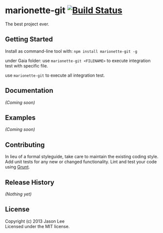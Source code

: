 # marionette-git [![Build Status](https://secure.travis-ci.org/chsien/marionette-git.png?branch=master)](http://travis-ci.org/chsien/marionette-git)

The best project ever.

## Getting Started
Install as command-line tool with: `npm install marionette-git -g`

under Gaia folder:
use `marionette-git <FILENAME>` to execute integration test with specific file.

use `marionette-git` to execute all integration test.

## Documentation
_(Coming soon)_

## Examples
_(Coming soon)_

## Contributing
In lieu of a formal styleguide, take care to maintain the existing coding style. Add unit tests for any new or changed functionality. Lint and test your code using [Grunt](http://gruntjs.com/).

## Release History
_(Nothing yet)_

## License
Copyright (c) 2013 Jason Lee  
Licensed under the MIT license.
